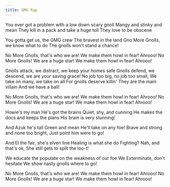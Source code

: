 ```yaml
---
title: GMG Rap
---
```


You ever got a problem with a low down scary gnoll
Mangy and stinky and mean
They kill in a pack and take a huge toll
They love to be obscene

You gotta get us, the GMG crew
The bravest in the land
Gno More Gnolls, we know what to do
The gnolls won't stand a chance!

No More Gnolls, that's who we are! 
We make them howl in fear! Ahrooo!
No More Gnolls! We are a huge star! 
We make them howl in fear! Ahrooo!

Gnolls attack, we distract, we keep your homes safe
Gnolls defend, we descend, we are your saving grace!
No job too big, no job too small,
We take on many, we take on all
For gnolls deserve killin'
They are the main villain
And we have a ball!

No More Gnolls, that's who we are! 
We make them howl in fear! Ahrooo!
No More Gnolls! We are a huge star! 
We make them howl in fear! Ahrooo!

Howie's my man
He's got the brains
Quiet, shy, and cunning
He makes the docs and keeps the plans
His brain is very stunning! 


And Azuk he's tall 
Green and mean
He'll take on any foe!
Brave and strong and none too bright,
Just point him were to go!

And El the fair, she's elven line
Healing is what she do
Fighting? Nah, and that's ok,
She still gets to split the loo-t!

We educate the populate on the weakness of our foe
We Exterminate, don't hesitate
We show nasty gnolls where to go!

No More Gnolls, that's who we are! 
We make them howl in fear! Ahrooo!
No More Gnolls! We are a huge star! 
We make them howl in fear! Ahrooo!